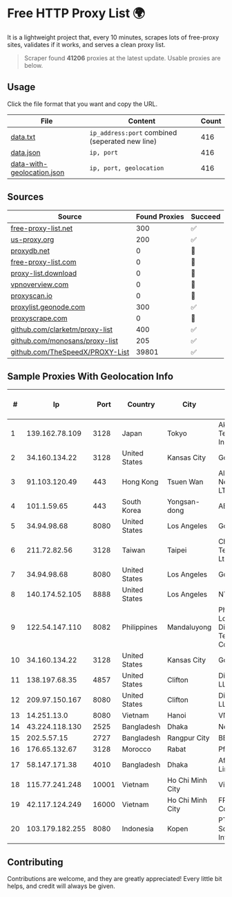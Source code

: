 
# Free HTTP Proxy List 🌍

It is a lightweight project that, every 10 minutes, scrapes lots of free-proxy sites, validates if it works, and serves a clean proxy list.


> Scraper found **41206** proxies at the latest update. Usable proxies are below.

## Usage

Click the file format that you want and copy the URL.


|File|Content|Count|
|----|-------|-----|
|[data.txt](https://raw.githubusercontent.com/themiralay/Proxy-List-World/master/data.txt)|`ip_address:port` combined (seperated new line)|416|
|[data.json](https://raw.githubusercontent.com/themiralay/Proxy-List-World/master/data.json)|`ip, port`|416|
|[data-with-geolocation.json](https://raw.githubusercontent.com/themiralay/Proxy-List-World/master/data-with-geolocation.json)|`ip, port, geolocation`|416|

## Sources

|Source|Found Proxies|Succeed|
|------|-------------|-------|
|[free-proxy-list.net](https://free-proxy-list.net)|300|✅|
|[us-proxy.org](https://www.us-proxy.org)|200|✅|
|[proxydb.net](http://proxydb.net)|0|🚫|
|[free-proxy-list.com](https://free-proxy-list.com/?page=&port=&type%5B%5D=http&type%5B%5D=https&up_time=0&search=Search)|0|🚫|
|[proxy-list.download](https://www.proxy-list.download/HTTP)|0|🚫|
|[vpnoverview.com](https://vpnoverview.com/privacy/anonymous-browsing/free-proxy-servers)|0|🚫|
|[proxyscan.io](https://www.proxyscan.io)|0|🚫|
|[proxylist.geonode.com](https://proxylist.geonode.com/api/proxy-list?limit=300&page=1&sort_by=lastChecked&sort_type=desc&protocols=http,https)|300|✅|
|[proxyscrape.com](https://api.proxyscrape.com/v2/?request=displayproxies&protocol=http&timeout=10000&country=all&ssl=all&anonymity=all)|0|🚫|
|[github.com/clarketm/proxy-list](https://raw.githubusercontent.com/clarketm/proxy-list/master/proxy-list-raw.txt)|400|✅|
|[github.com/monosans/proxy-list](https://raw.githubusercontent.com/monosans/proxy-list/main/proxies/http.txt)|205|✅|
|[github.com/TheSpeedX/PROXY-List](https://raw.githubusercontent.com/TheSpeedX/PROXY-List/master/http.txt)|39801|✅|


## Sample Proxies With Geolocation Info

|#|Ip|Port|Country|City|Internet Service Provider|
|-|--|----|-------|----|-------------------------|
|1|139.162.78.109|3128|Japan|Tokyo|Akamai Technologies, Inc.|
|2|34.160.134.22|3128|United States|Kansas City|Google LLC|
|3|91.103.120.49|443|Hong Kong|Tsuen Wan|Alice Networks LTD|
|4|101.1.59.65|443|South Korea|Yongsan-dong|AESNET|
|5|34.94.98.68|8080|United States|Los Angeles|Google LLC|
|6|211.72.82.56|3128|Taiwan|Taipei|Chunghwa Telecom Co., Ltd.|
|7|34.94.98.68|8080|United States|Los Angeles|Google LLC|
|8|140.174.52.105|8888|United States|Los Angeles|NTT DATA|
|9|122.54.147.110|8082|Philippines|Mandaluyong|Philippine Long Distance Telephone Co.|
|10|34.160.134.22|3128|United States|Kansas City|Google LLC|
|11|138.197.68.35|4857|United States|Clifton|DigitalOcean, LLC|
|12|209.97.150.167|8080|United States|Clifton|DigitalOcean, LLC|
|13|14.251.13.0|8080|Vietnam|Hanoi|VNPT|
|14|43.224.118.130|2525|Bangladesh|Dhaka|Next Online|
|15|202.5.57.15|2727|Bangladesh|Rangpur City|BBTS-NEW|
|16|176.65.132.67|3128|Morocco|Rabat|Pfcloud UG|
|17|58.147.171.38|4010|Bangladesh|Dhaka|Aftab IT Limited|
|18|115.77.241.248|10001|Vietnam|Ho Chi Minh City|Viettel Group|
|19|42.117.124.249|16000|Vietnam|Ho Chi Minh City|FPT Telecom Company|
|20|103.179.182.255|8080|Indonesia|Kopen|PT Cahaya Solusindo Internusa|



## Contributing

Contributions are welcome, and they are greatly appreciated! Every
little bit helps, and credit will always be given.

